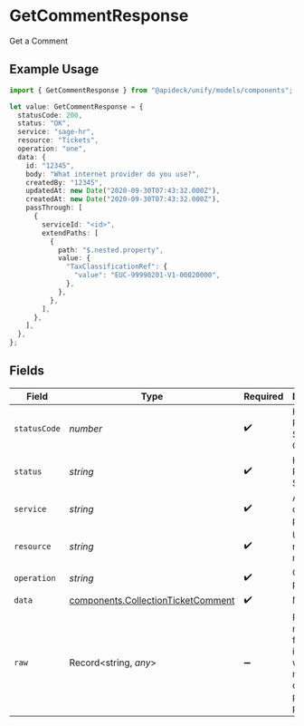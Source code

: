 # GetCommentResponse

Get a Comment

## Example Usage

```typescript
import { GetCommentResponse } from "@apideck/unify/models/components";

let value: GetCommentResponse = {
  statusCode: 200,
  status: "OK",
  service: "sage-hr",
  resource: "Tickets",
  operation: "one",
  data: {
    id: "12345",
    body: "What internet provider do you use?",
    createdBy: "12345",
    updatedAt: new Date("2020-09-30T07:43:32.000Z"),
    createdAt: new Date("2020-09-30T07:43:32.000Z"),
    passThrough: [
      {
        serviceId: "<id>",
        extendPaths: [
          {
            path: "$.nested.property",
            value: {
              "TaxClassificationRef": {
                "value": "EUC-99990201-V1-00020000",
              },
            },
          },
        ],
      },
    ],
  },
};
```

## Fields

| Field                                                                                    | Type                                                                                     | Required                                                                                 | Description                                                                              | Example                                                                                  |
| ---------------------------------------------------------------------------------------- | ---------------------------------------------------------------------------------------- | ---------------------------------------------------------------------------------------- | ---------------------------------------------------------------------------------------- | ---------------------------------------------------------------------------------------- |
| `statusCode`                                                                             | *number*                                                                                 | :heavy_check_mark:                                                                       | HTTP Response Status Code                                                                | 200                                                                                      |
| `status`                                                                                 | *string*                                                                                 | :heavy_check_mark:                                                                       | HTTP Response Status                                                                     | OK                                                                                       |
| `service`                                                                                | *string*                                                                                 | :heavy_check_mark:                                                                       | Apideck ID of service provider                                                           | sage-hr                                                                                  |
| `resource`                                                                               | *string*                                                                                 | :heavy_check_mark:                                                                       | Unified API resource name                                                                | Tickets                                                                                  |
| `operation`                                                                              | *string*                                                                                 | :heavy_check_mark:                                                                       | Operation performed                                                                      | one                                                                                      |
| `data`                                                                                   | [components.CollectionTicketComment](../../models/components/collectionticketcomment.md) | :heavy_check_mark:                                                                       | N/A                                                                                      |                                                                                          |
| `raw`                                                                                    | Record<string, *any*>                                                                    | :heavy_minus_sign:                                                                       | Raw response from the integration when raw=true query param is provided                  |                                                                                          |